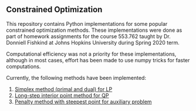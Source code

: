 ## Constrained Optimization

This repository contains Python implementations for some popular
constrained optimization methods. These implementations were
done as part of homework assignments for the course 553.762 taught
by Dr. Donniell Fishkind at Johns Hopkins University during Spring
2020 term. 

Computational efficiency was not a priority for these implementations,
although in most cases, effort has been made to use numpy tricks
for faster computations.

Currently, the following methods have been implemented:
1. [Simplex method (primal and dual) for LP](./simplex/)
2. [Long-step interior point method for QP](./interior_point/)
3. [Penalty method with steepest point for auxiliary problem](./penalty/)
